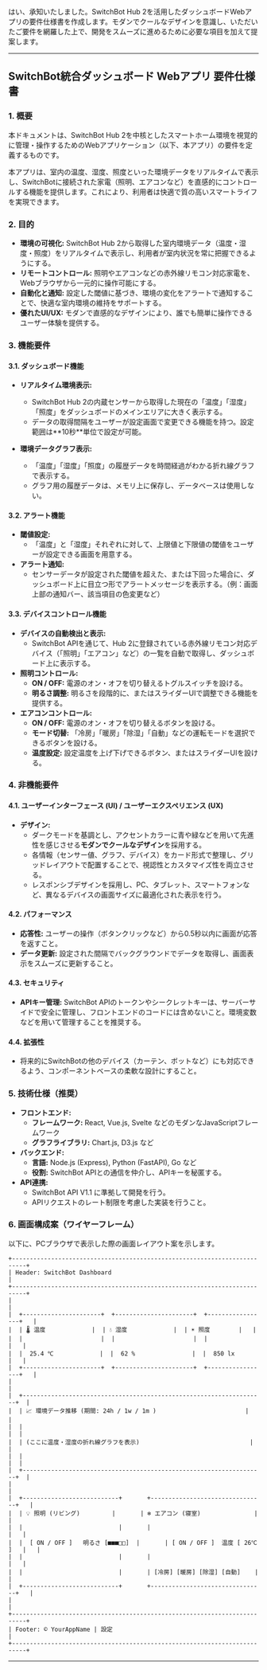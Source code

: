 はい、承知いたしました。SwitchBot Hub 2を活用したダッシュボードWebアプリの要件仕様書を作成します。モダンでクールなデザインを意識し、いただいたご要件を網羅した上で、開発をスムーズに進めるために必要な項目を加えて提案します。

-----

## **SwitchBot統合ダッシュボード Webアプリ 要件仕様書**

### **1. 概要**

本ドキュメントは、SwitchBot Hub 2を中核としたスマートホーム環境を視覚的に管理・操作するためのWebアプリケーション（以下、本アプリ）の要件を定義するものです。

本アプリは、室内の温度、湿度、照度といった環境データをリアルタイムで表示し、SwitchBotに接続された家電（照明、エアコンなど）を直感的にコントロールする機能を提供します。これにより、利用者は快適で質の高いスマートライフを実現できます。

### **2. 目的**

  * **環境の可視化:** SwitchBot Hub 2から取得した室内環境データ（温度・湿度・照度）をリアルタイムで表示し、利用者が室内状況を常に把握できるようにする。
  * **リモートコントロール:** 照明やエアコンなどの赤外線リモコン対応家電を、Webブラウザから一元的に操作可能にする。
  * **自動化と通知:** 設定した閾値に基づき、環境の変化をアラートで通知することで、快適な室内環境の維持をサポートする。
  * **優れたUI/UX:** モダンで直感的なデザインにより、誰でも簡単に操作できるユーザー体験を提供する。

### **3. 機能要件**

#### **3.1. ダッシュボード機能**

  * **リアルタイム環境表示:**

      * SwitchBot Hub 2の内蔵センサーから取得した現在の「温度」「湿度」「照度」をダッシュボードのメインエリアに大きく表示する。
      * データの取得間隔をユーザーが設定画面で変更できる機能を持つ。設定範囲は\*\*10秒\*\*単位で設定が可能。

  * **環境データグラフ表示:**

      * 「温度」「湿度」「照度」の履歴データを時間経過がわかる折れ線グラフで表示する。
      * グラフ用の履歴データは、メモリ上に保存し、データベースは使用しない。

#### **3.2. アラート機能**

  * **閾値設定:**
      * 「温度」と「湿度」それぞれに対して、上限値と下限値の閾値をユーザーが設定できる画面を用意する。
  * **アラート通知:**
      * センサーデータが設定された閾値を超えた、または下回った場合に、ダッシュボード上に目立つ形でアラートメッセージを表示する。（例：画面上部の通知バー、該当項目の色変更など）

#### **3.3. デバイスコントロール機能**

  * **デバイスの自動検出と表示:**
      * SwitchBot APIを通じて、Hub 2に登録されている赤外線リモコン対応デバイス（「照明」「エアコン」など）の一覧を自動で取得し、ダッシュボード上に表示する。
  * **照明コントロール:**
      * **ON / OFF:** 電源のオン・オフを切り替えるトグルスイッチを設ける。
      * **明るさ調整:** 明るさを段階的に、またはスライダーUIで調整できる機能を提供する。
  * **エアコンコントロール:**
      * **ON / OFF:** 電源のオン・オフを切り替えるボタンを設ける。
      * **モード切替:** 「冷房」「暖房」「除湿」「自動」などの運転モードを選択できるボタンを設ける。
      * **温度設定:** 設定温度を上げ下げできるボタン、またはスライダーUIを設ける。

### **4. 非機能要件**

#### **4.1. ユーザーインターフェース (UI) / ユーザーエクスペリエンス (UX)**

  * **デザイン:**
      * ダークモードを基調とし、アクセントカラーに青や緑などを用いて先進性を感じさせる**モダンでクールなデザイン**を採用する。
      * 各情報（センサー値、グラフ、デバイス）をカード形式で整理し、グリッドレイアウトで配置することで、視認性とカスタマイズ性を両立させる。
      * レスポンシブデザインを採用し、PC、タブレット、スマートフォンなど、異なるデバイスの画面サイズに最適化された表示を行う。

#### **4.2. パフォーマンス**

  * **応答性:** ユーザーの操作（ボタンクリックなど）から0.5秒以内に画面が応答を返すこと。
  * **データ更新:** 設定された間隔でバックグラウンドでデータを取得し、画面表示をスムーズに更新すること。

#### **4.3. セキュリティ**

  * **APIキー管理:** SwitchBot APIのトークンやシークレットキーは、サーバーサイドで安全に管理し、フロントエンドのコードには含めないこと。環境変数などを用いて管理することを推奨する。

#### **4.4. 拡張性**

  * 将来的にSwitchBotの他のデバイス（カーテン、ボットなど）にも対応できるよう、コンポーネントベースの柔軟な設計にすること。

### **5. 技術仕様（推奨）**

  * **フロントエンド:**
      * **フレームワーク:** React, Vue.js, Svelte などのモダンなJavaScriptフレームワーク
      * **グラフライブラリ:** Chart.js, D3.js など
  * **バックエンド:**
      * **言語:** Node.js (Express), Python (FastAPI), Go など
      * **役割:** SwitchBot APIとの通信を仲介し、APIキーを秘匿する。
  * **API連携:**
      * SwitchBot API V1.1 に準拠して開発を行う。
      * APIリクエストのレート制限を考慮した実装を行うこと。

### **6. 画面構成案（ワイヤーフレーム）**

以下に、PCブラウザで表示した際の画面レイアウト案を示します。

```
+--------------------------------------------------------------------------+
| Header: SwitchBot Dashboard                                              |
+--------------------------------------------------------------------------+
|                                                                          |
|  +----------------------+  +----------------------+  +-----------------+   |
|  | 🌡️ 温度             |  | 💧 湿度             |  | ☀️ 照度        |   |
|  |                      |  |                      |  |                 |   |
|  |  25.4 ℃             |  |  62 %                |  |  850 lx         |   |
|  +----------------------+  +----------------------+  +-----------------+   |
|                                                                          |
|  +--------------------------------------------------------------------+  |
|  | 📈 環境データ推移 (期間: 24h / 1w / 1m )                         |  |
|  |                                                                    |  |
|  | (ここに温度・湿度の折れ線グラフを表示)                               |  |
|  |                                                                    |  |
|  +--------------------------------------------------------------------+  |
|                                                                          |
|  +---------------------------+       +--------------------------------+   |
|  | 💡 照明 (リビング)         |       | ❄️ エアコン (寝室)               |   |
|  |                           |       |                                |   |
|  |  [ ON / OFF ]   明るさ [■■■□□]  |       | [ ON / OFF ]  温度 [ 26℃ ]   |   |
|  |                           |       |                                |   |
|  |                           |       | [冷房] [暖房] [除湿] [自動]    |   |
|  +---------------------------+       +--------------------------------+   |
|                                                                          |
+--------------------------------------------------------------------------+
| Footer: © YourAppName | 設定                                             |
+--------------------------------------------------------------------------+
```

-----